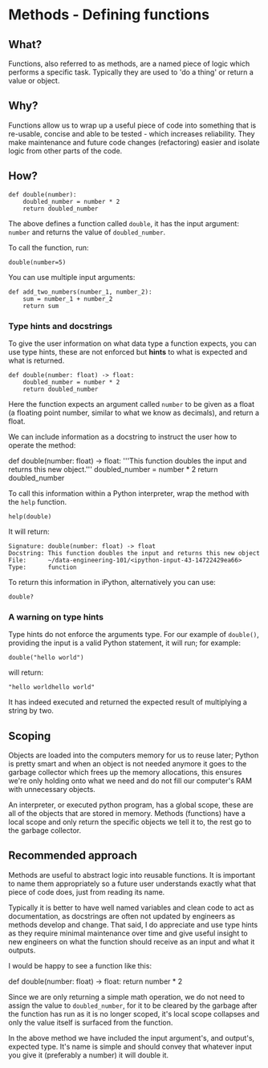 # Methods - Defining functions

## What?

Functions, also referred to as methods, are a named piece of logic which performs a specific task. Typically they are used to 'do a thing' or return a value or object.

## Why?

Functions allow us to wrap up a useful piece of code into something that is re-usable, concise and able to be tested - which increases reliability. They make maintenance and future code changes (refactoring) easier and isolate logic from other parts of the code.

## How?

    def double(number):
        doubled_number = number * 2
        return doubled_number

The above defines a function called `double`, it has the input argument: `number` and returns the value of `doubled_number`.

To call the function, run:

    double(number=5)

You can use multiple input arguments:

    def add_two_numbers(number_1, number_2):
        sum = number_1 + number_2
        return sum

### Type hints and docstrings

To give the user information on what data type a function expects, you can use type hints, these are not enforced but __hints__ to what is expected and what is returned.

    def double(number: float) -> float:
        doubled_number = number * 2
        return doubled_number

Here the function expects an argument called `number` to be given as a float (a floating point number, similar to what we know as decimals), and return a float.

We can include information as a docstring to instruct the user how to operate the method:

def double(number: float) -> float:
    '''This function doubles the input and returns this new object.'''
    doubled_number = number * 2
    return doubled_number


To call this information within a Python interpreter, wrap the method with the `help` function.

    help(double)

It will return:

    Signature: double(number: float) -> float
    Docstring: This function doubles the input and returns this new object
    File:      ~/data-engineering-101/<ipython-input-43-14722429ea66>
    Type:      function

To return this information in iPython, alternatively you can use:

    double?

### A warning on type hints

Type hints do not enforce the arguments type. For our example of `double()`, providing the input is a valid Python statement, it will run; for example:

    double("hello world")

will return:

    "hello worldhello world"

It has indeed executed and returned the expected result of multiplying a string by two.

## Scoping

Objects are loaded into the computers memory for us to reuse later; Python is pretty smart and when an object is not needed anymore it goes to the garbage collector which frees up the memory allocations, this ensures we're only holding onto what we need and do not fill our computer's RAM with unnecessary objects.

An interpreter, or executed python program, has a global scope, these are all of the objects that are stored in memory. Methods (functions) have a local scope and only return the specific objects we tell it to, the rest go to the garbage collector.

## Recommended approach

Methods are useful to abstract logic into reusable functions. It is important to name them appropriately so a future user understands exactly what that piece of code does, just from reading its name.

Typically it is better to have well named variables and clean code to act as documentation, as docstrings are often not updated by engineers as methods develop and change.  That said, I do appreciate and use type hints as they require minimal maintenance over time and give useful insight to new engineers on what the function should receive as an input and what it outputs.

I would be happy to see a function like this:

def double(number: float) -> float:
    return number * 2

Since we are only returning a simple math operation, we do not need to assign the value to `doubled_number`, for it to be cleared by the garbage after the function has run as it is no longer scoped, it's local scope collapses and only the value itself is surfaced from the function.

In the above method we have included the input argument's, and output's, expected type. It's name is simple and should convey that whatever input you give it (preferably a number) it will double it.
